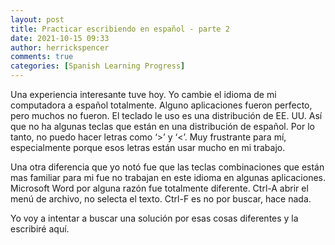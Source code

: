 ```yaml
---
layout: post
title: Practicar escribiendo en español - parte 2
date: 2021-10-15 09:33
author: herrickspencer
comments: true
categories: [Spanish Learning Progress]
---
```

<!-- wp:paragraph -->
<p>Una experiencia interesante tuve hoy. Yo cambie el idioma de mi computadora a español totalmente. Alguno aplicaciones fueron perfecto, pero muchos no fueron. El teclado le uso es una distribución de EE. UU. Así que no ha algunas teclas que están en una distribución de español. Por lo tanto, no puedo hacer letras como ‘&gt;’ y ‘&lt;’. Muy frustrante para mí, especialmente porque esos letras están usar mucho en mi trabajo.</p>
<!-- /wp:paragraph -->

<!-- wp:paragraph -->
<p>Una otra diferencia que yo notó fue que las teclas combinaciones que están mas familiar para mi fue no trabajan en este idioma en algunas aplicaciones. Microsoft Word por alguna razón fue totalmente diferente. Ctrl-A abrir el menú de archivo, no selecta el texto. Ctrl-F es no por buscar, hace nada.</p>
<!-- /wp:paragraph -->

<!-- wp:paragraph -->
<p>Yo voy a intentar a buscar una solución por esas cosas diferentes y la escribiré aquí.</p>
<!-- /wp:paragraph -->
